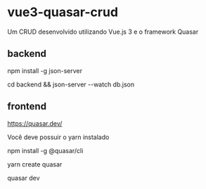 # vue3-quasar-crud

Um CRUD desenvolvido utilizando Vue.js 3 e o framework Quasar

## backend

npm install -g json-server

cd backend && json-server --watch db.json

## frontend

https://quasar.dev/

Você deve possuir o yarn instalado

npm install -g @quasar/cli

yarn create quasar

quasar dev
